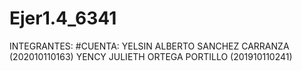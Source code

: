 # Ejer1.4_6341
INTEGRANTES:                                    #CUENTA: 
 YELSIN ALBERTO SANCHEZ CARRANZA             (202010110163)
 YENCY JULIETH ORTEGA PORTILLO               (201910110241)

